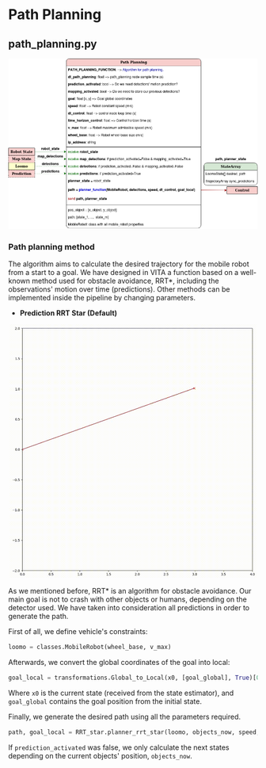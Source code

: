 # Path Planning

## path_planning.py

<center>

![alt text](./Images/Software_path_planning.png)

</center>

### Path planning method

The algorithm aims to calculate the desired trajectory for the mobile robot from a start to a goal. We have designed in VITA a function based on a well-known method used for obstacle avoidance, RRT*, including the observations' motion over time (predictions). Other methods can be implemented inside the pipeline by changing parameters.

* **Prediction RRT Star (Default)**

<p align="center">
<img src="./Images/RRTStar.gif" alt="drawing" width="500"/>
</p>

As we mentioned before, RRT* is an algorithm for obstacle avoidance. Our main goal is not to crash with other objects or humans, depending on the detector used. We have taken into consideration all predictions in order to generate the path.

First of all, we define vehicle's constraints:

``` python
loomo = classes.MobileRobot(wheel_base, v_max)
```

Afterwards, we convert the global coordinates of the goal into local:

``` python
goal_local = transformations.Global_to_Local(x0, [goal_global], True)[0]
```

Where ```x0``` is the current state (received from the state estimator), and ```goal_global``` contains the goal position from the initial state.

Finally, we generate the desired path using all the parameters required.  

``` python
path, goal_local = RRT_star.planner_rrt_star(loomo, objects_now, speed, dt_control, goal_local, N, prediction_activated=prediction_activated)
```

If ```prediction_activated``` was false, we only calculate the next states depending on the current objects' position, ```objects_now```.
